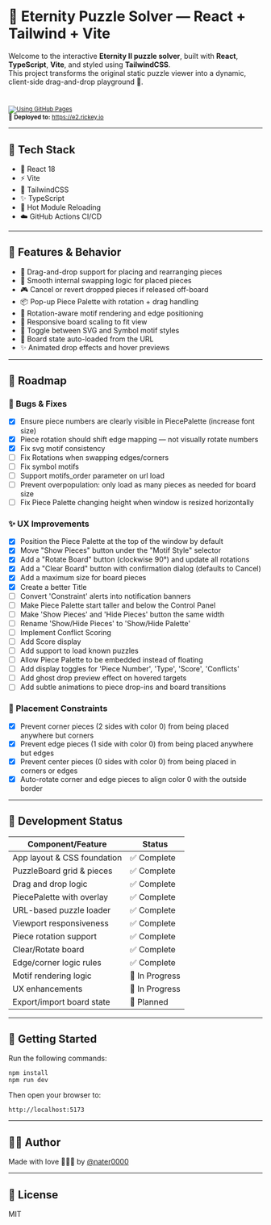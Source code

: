 # 🧩 Eternity Puzzle Solver — React + Tailwind + Vite

Welcome to the interactive **Eternity II puzzle solver**, built with **React**, **TypeScript**, **Vite**, and styled using **TailwindCSS**.  
This project transforms the original static puzzle viewer into a dynamic, client-side drag-and-drop playground 🎯.

#
<sub>[![Using GitHub Pages](https://github.com/nater0000/eternity-puzzle-react/actions/workflows/deploy.yml/badge.svg)](https://github.com/nater0000/eternity-puzzle-react/actions/workflows/deploy.yml)</sub>
<br><sub>🚀 **Deployed to:** https://e2.rickey.io</sub>

---

## 🔧 Tech Stack

- 🧬 React 18  
- ⚡ Vite  
- 🎨 TailwindCSS  
- ✨ TypeScript  
- 🔁 Hot Module Reloading  
- ☁️ GitHub Actions CI/CD

---

## 🧠 Features & Behavior

- 🧩 Drag-and-drop support for placing and rearranging pieces
- 🔁 Smooth internal swapping logic for placed pieces
- 🎮 Cancel or revert dropped pieces if released off-board
- 📦 Pop-up Piece Palette with rotation + drag handling
- 🧭 Rotation-aware motif rendering and edge positioning
- 🧮 Responsive board scaling to fit view
- 🎨 Toggle between SVG and Symbol motif styles
- 🧪 Board state auto-loaded from the URL
- ✨ Animated drop effects and hover previews

---

## 🔨 Roadmap

### 🐞 Bugs & Fixes

- [x] Ensure piece numbers are clearly visible in PiecePalette (increase font size)
- [x] Piece rotation should shift edge mapping — not visually rotate numbers
- [x] Fix svg motif consistency
- [ ] Fix Rotations when swapping edges/corners
- [ ] Fix symbol motifs
- [ ] Support motifs_order parameter on url load
- [ ] Prevent overpopulation: only load as many pieces as needed for board size
- [ ] Fix Piece Palette changing height when window is resized horizontally

### ✨ UX Improvements

- [x] Position the Piece Palette at the top of the window by default
- [x] Move "Show Pieces" button under the "Motif Style" selector
- [x] Add a "Rotate Board" button (clockwise 90°) and update all rotations
- [x] Add a "Clear Board" button with confirmation dialog (defaults to Cancel)
- [x] Add a maximum size for board pieces
- [x] Create a better Title
- [ ] Convert 'Constraint' alerts into notification banners
- [ ] Make Piece Palette start taller and below the Control Panel
- [ ] Make 'Show Pieces' and 'Hide Pieces' button the same width
- [ ] Rename 'Show/Hide Pieces' to 'Show/Hide Palette'
- [ ] Implement Conflict Scoring
- [ ] Add Score display
- [ ] Add support to load known puzzles
- [ ] Allow Piece Palette to be embedded instead of floating
- [ ] Add display toggles for 'Piece Number', 'Type', 'Score', 'Conflicts'
- [ ] Add ghost drop preview effect on hovered targets
- [ ] Add subtle animations to piece drop-ins and board transitions

### 🔐 Placement Constraints

- [x] Prevent corner pieces (2 sides with color 0) from being placed anywhere but corners
- [x] Prevent edge pieces (1 side with color 0) from being placed anywhere but edges
- [x] Prevent center pieces (0 sides with color 0) from being placed in corners or edges
- [x] Auto-rotate corner and edge pieces to align color 0 with the outside border

---

## 🧱 Development Status

| Component/Feature            | Status         |
|-----------------------------|----------------|
| App layout & CSS foundation | ✅ Complete     |
| PuzzleBoard grid & pieces   | ✅ Complete     |
| Drag and drop logic         | ✅ Complete     |
| PiecePalette with overlay   | ✅ Complete     |
| URL-based puzzle loader     | ✅ Complete     |
| Viewport responsiveness     | ✅ Complete     |
| Piece rotation support      | ✅ Complete     |
| Clear/Rotate board          | ✅ Complete     |
| Edge/corner logic rules     | ✅ Complete     |
| Motif rendering logic       | 🔧 In Progress  |
| UX enhancements             | 🔧 In Progress  |
| Export/import board state   | 🔲 Planned      |

---

## 🚀 Getting Started

Run the following commands:

```
npm install
npm run dev
```

Then open your browser to:

```
http://localhost:5173
```

---

## 👨‍💻 Author

Made with love 🧩💙🤖 by [@nater0000](https://github.com/nater0000)

---

## 📝 License

MIT